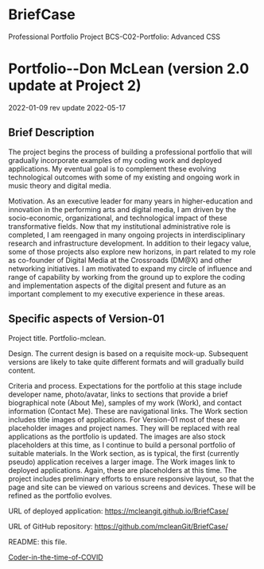 # BriefCase
Professional Portfolio Project
BCS-C02-Portfolio: Advanced CSS

# Portfolio--Don McLean (version 2.0 update at Project 2)
2022-01-09 rev update 2022-05-17

## Brief Description

The project begins the process of building a professional portfolio that will gradually incorporate examples of my coding work and deployed applications. My eventual goal is to complement these evolving technological outcomes with some of my existing and ongoing work in music theory and digital media.

Motivation. As an executive leader for many years in higher-education and innovation in the performing arts and digital media, I am driven by the socio-economic, organizational, and technological impact of these transformative fields. Now that my institutional administrative role is completed, I am reengaged in many ongoing projects in interdisciplinary research and infrastructure development. In addition to their legacy value, some of those projects also explore new horizons, in part related to my role as co-founder of Digital Media at the Crossroads (DM@X) and other networking initiatives. I am motivated to expand my circle of influence and range of capability by working from the ground up to explore the coding and implementation aspects of the digital present and future as an important complement to my executive experience in these areas.

## Specific aspects of Version-01

Project title. Portfolio-mclean.

Design. The current design is based on a requisite mock-up. Subsequent versions are likely to take quite different formats and will gradually build content.

Criteria and process. Expectations for the portfolio at this stage include developer name, photo/avatar, links to sections that provide a brief biographical note (About Me), samples of my work (Work), and contact information (Contact Me). These are navigational links. The Work section includes title images of applications. For Version-01 most of these are placeholder images and project names. They will be replaced with real applications as the portfolio is updated. The images are also stock placeholders at this time, as I continue to build a personal portfolio of suitable materials. In the Work section, as is typical, the first (currently pseudo) application receives a larger image. The Work images link to deployed applications. Again, these are placeholders at this time. The project includes preliminary efforts to ensure responsive layout, so that the page and site can be viewed on various screens and devices. These will be refined as the portfolio evolves.

URL of deployed application:
https://mcleangit.github.io/BriefCase/

URL of GitHub repository:
https://github.com/mcleanGit/BriefCase/

README: this file.

[Coder-in-the-time-of-COVID](./assets/images/mclean.jpg)

